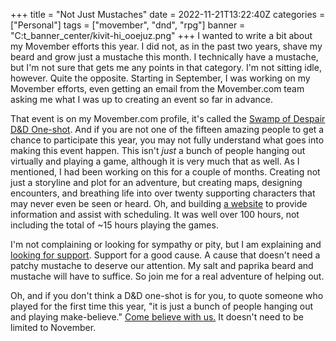 +++
title = "Not Just Mustaches"
date = 2022-11-21T13:22:40Z
categories = ["Personal"]
tags = ["movember", "dnd", "rpg"]
banner = "C:t_banner_center/kivit-hi_ooejuz.png"
+++
I wanted to write a bit about my Movember efforts this year. I did not, as in the past two years, shave my beard and grow just a mustache this month. I technically have a mustache, but I'm not sure that gets me any points in that category. I'm not sitting idle, however. Quite the opposite. Starting in September, I was working on my Movember efforts, even getting an email from the Movember.com team asking me what I was up to creating an event so far in advance.

That event is on my Movember.com profile, it's called the [Swamp of Despair D&D One-shot][1]. And if you are not one of the fifteen amazing people to get a chance to participate this year, you may not fully understand what goes into making this event happen. This isn't *just* a bunch of people hanging out virtually and playing a game, although it is very much that as well. As I mentioned, I had been working on this for a couple of months. Creating not just a storyline and plot for an adventure, but creating maps, designing encounters, and breathing life into over twenty supporting characters that may never even be seen or heard. Oh, and building [a website][0] to provide information and assist with scheduling. It was well over 100 hours, not including the total of ~15 hours playing the games.

I'm not complaining or looking for sympathy or pity, but I am explaining and [looking for support][2]. Support for a good cause. A cause that doesn't need a patchy mustache to deserve our attention. My salt and paprika beard and mustache will have to suffice. So join me for a real adventure of helping out.

Oh, and if you don't think a D&D one-shot is for you, to quote someone who played for the first time this year, "it is just a bunch of people hanging out and playing make-believe." [Come believe with us.][0] It doesn't need to be limited to November.


[0]: https://movember.divora.world
[1]: https://ca.movember.com/events/view/id/0Qxp
[2]: https://movember.divora.world/donate
